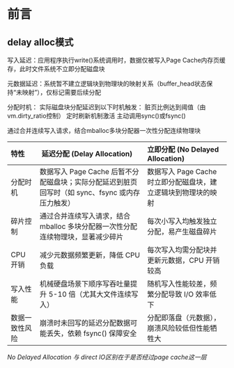 # 前言

## delay alloc模式

写入延迟‌：应用程序执行write()系统调用时，数据仅被写入‌Page Cache内存页缓存‌，此时文件系统‌不立即分配磁盘块‌‌

‌元数据延迟‌：系统暂不建立逻辑块到物理块的映射关系（buffer_head状态保持“未映射”），仅标记需要后续分配‌

‌分配时机‌：
    实际磁盘块分配延迟到以下时机触发：
    脏页比例达到阈值（由vm.dirty_ratio控制）
    定时刷新机制激活
    主动调用sync()或fsync()

通过合并连续写入请求，结合‌mballoc多块分配器‌一次性分配连续物理块‌

| ‌特性      | ‌	‌延迟分配 (Delay Allocation) | 立即分配 (No Delayed Allocation)     |
| :---        | :---- | :--- |
| ‌分配时机      | 数据写入 Page Cache 后‌暂不分配磁盘块‌；实际分配延迟到脏页回写时（如 sync、fsync 或内存压力触发）‌       | 数据写入 Page Cache 时‌立即分配磁盘块‌，建立逻辑块到物理块的映射   |
| ‌碎片控制  | 通过合并连续写入请求，结合 ‌mballoc 多块分配器‌一次性分配连续物理块，显著减少碎片 ‌  | 每次小写入均触发独立分配，易产生磁盘碎片 ‌ |
| CPU 开销 |减少元数据频繁更新，降低 CPU 负载 ‌ | 每次写入均需分配块并更新元数据，CPU 开销较高|
|写入性能|机械硬盘场景下顺序写吞吐量提升 5-10 倍（尤其大文件连续写入）‌|随机写入性能较差，频繁分配导致 I/O 效率低下|  
|数据一致性风险|崩溃时未回写的延迟分配数据可能丢失，依赖 fsync() 保障安全|分配即落盘（元数据），崩溃风险较低但性能牺牲大|


*No Delayed Allocation 与 direct IO区别在于是否经过page cache这一层*

